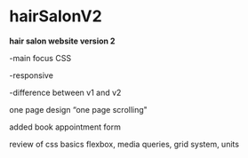 # hairSalonV2

**hair salon website version 2**

-main focus CSS

-responsive 

-difference between v1 and v2

one page design “one page scrolling"

added book appointment form

review of css basics
flexbox, media queries, grid system, units
